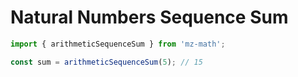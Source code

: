 # Natural Numbers Sequence Sum

```js
import { arithmeticSequenceSum } from 'mz-math';

const sum = arithmeticSequenceSum(5); // 15
```

